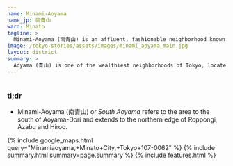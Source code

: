 ```yaml
---
name: Minami-Aoyama
name_jp: 南青山
ward: Minato
tagline: >
  Minami-Aoyama (南青山) is an affluent, fashionable neighborhood known for its small, edgy stores and upscale designer boutiques. The area also has high-end sushi spots and renowned jazz clubs like the Blue Note. The Nezu Museum displays ceramics, calligraphy, and bamboo crafts.
image: /tokyo-stories/assets/images/minami_aoyama_main.jpg
layout: district
summary: >
  Aoyama (青山) is one of the wealthiest neighborhoods of Tokyo, located in the northwest portion of Minato Ward. The area is well known for its international fashion houses, cafes and restaurants. Minami-Aoyama (南青山) or <i>South Aoyama</i> refers to the area to the south of Aoyama-Dori and extends to the northern edge of Roppongi, Azabu and Hiroo.
---
```

<!-- Section. -->
<div class="columns">
  <div class="column">
    <h3 class="title is-3">tl;dr</h3>
    <div class="content">
      <ul>
        <li>Minami-Aoyama (南青山) or <i>South Aoyama</i> refers to the area to the south of Aoyama-Dori and extends to the northern edge of Roppongi, Azabu and Hiroo.</li>
      </ul>
    </div>
  </div>
</div>
<!-- Section: Google Maps. -->
{% include google_maps.html query="Minamiaoyama,+Minato+City,+Tokyo+107-0062" %}
<!-- Section: Summary. -->
{% include summary.html summary=page.summary %}
<!-- Section: Features. -->
{% include features.html %}

